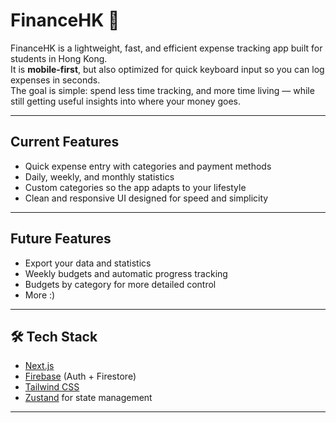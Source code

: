 # FinanceHK 💸

FinanceHK is a lightweight, fast, and efficient expense tracking app built for students in Hong Kong.  
It is **mobile-first**, but also optimized for quick keyboard input so you can log expenses in seconds.  
The goal is simple: spend less time tracking, and more time living — while still getting useful insights into where your money goes.

---

## Current Features

- Quick expense entry with categories and payment methods
- Daily, weekly, and monthly statistics
- Custom categories so the app adapts to your lifestyle
- Clean and responsive UI designed for speed and simplicity

---

## Future Features

- Export your data and statistics
- Weekly budgets and automatic progress tracking
- Budgets by category for more detailed control
- More :)

---

## 🛠️ Tech Stack

- [Next.js](https://nextjs.org/)
- [Firebase](https://firebase.google.com/) (Auth + Firestore)
- [Tailwind CSS](https://tailwindcss.com/)
- [Zustand](https://github.com/pmndrs/zustand) for state management

---
